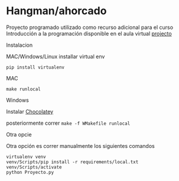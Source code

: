 # Hangman/ahorcado

Proyecto programado utilizado como recurso adicional
para el curso Introducción a la programación 
disponible en el aula virtual 
[projecto](https://github.com/LuisPadillaM/proyecto_introduccion_a_la_programacion)


Instalacion 

MAC/Windows/Linux 
installar virtual env 

``` pip install virtualenv ```

MAC 

``` make runlocal ```

Windows 

Instalar [Chocolatey](http://chocolatey.org/install) 

posteriormente correr
``` make -f WMakefile runlocal ```

Otra opcie

Otra opción es correr manualmente los siguientes comandos 

```
virtualenv venv
venv/Scripts/pip install -r requirements/local.txt
venv/Scripts/activate 
python Proyecto.py
```